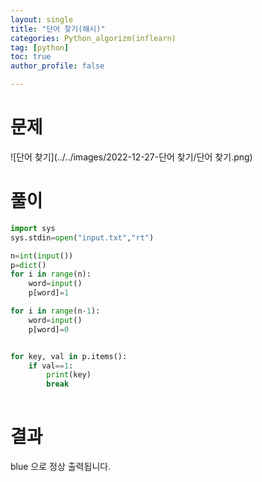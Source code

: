 ```yaml
---
layout: single
title: "단어 찾기(해시)"
categories: Python_algorizm(inflearn)
tag: [python]
toc: true
author_profile: false

---
```


# 문제

![단어 찾기](../../images/2022-12-27-단어 찾기/단어 찾기.png)

# 풀이

```python
import sys
sys.stdin=open("input.txt","rt")

n=int(input())
p=dict()
for i in range(n):
    word=input()
    p[word]=1

for i in range(n-1):
    word=input()
    p[word]=0


for key, val in p.items():
    if val==1:
        print(key)
        break
    

```

# 결과

blue 으로 정상 출력됩니다.
